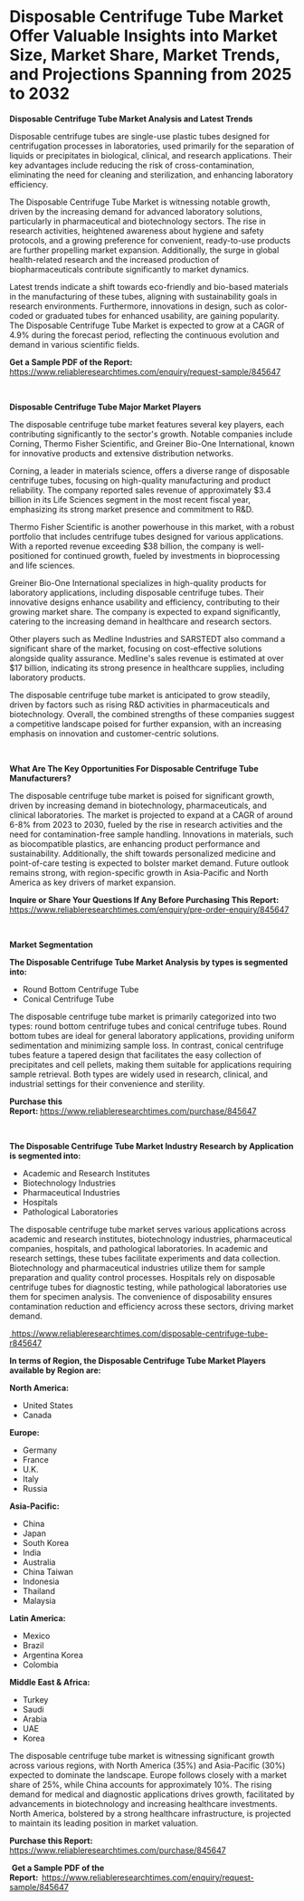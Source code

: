 <p><h1>Disposable Centrifuge Tube Market Offer Valuable Insights into Market Size, Market Share, Market Trends, and Projections Spanning from 2025 to 2032</h1></p><p><strong>Disposable Centrifuge Tube Market Analysis and Latest Trends</strong></p>
<p><p>Disposable centrifuge tubes are single-use plastic tubes designed for centrifugation processes in laboratories, used primarily for the separation of liquids or precipitates in biological, clinical, and research applications. Their key advantages include reducing the risk of cross-contamination, eliminating the need for cleaning and sterilization, and enhancing laboratory efficiency.</p><p>The Disposable Centrifuge Tube Market is witnessing notable growth, driven by the increasing demand for advanced laboratory solutions, particularly in pharmaceutical and biotechnology sectors. The rise in research activities, heightened awareness about hygiene and safety protocols, and a growing preference for convenient, ready-to-use products are further propelling market expansion. Additionally, the surge in global health-related research and the increased production of biopharmaceuticals contribute significantly to market dynamics.</p><p>Latest trends indicate a shift towards eco-friendly and bio-based materials in the manufacturing of these tubes, aligning with sustainability goals in research environments. Furthermore, innovations in design, such as color-coded or graduated tubes for enhanced usability, are gaining popularity. The Disposable Centrifuge Tube Market is expected to grow at a CAGR of 4.9% during the forecast period, reflecting the continuous evolution and demand in various scientific fields.</p></p>
<p><strong>Get a Sample PDF of the Report:&nbsp;</strong> <a href="https://www.reliableresearchtimes.com/enquiry/request-sample/845647?utm_campaign=3167&utm_medium=2&utm_source=Github&utm_content=ia&utm_term=13042025&utm_id=disposable-centrifuge-tube">https://www.reliableresearchtimes.com/enquiry/request-sample/845647</a></p>
<p>&nbsp;</p>
<p><strong>Disposable Centrifuge Tube Major Market Players</strong></p>
<p><p>The disposable centrifuge tube market features several key players, each contributing significantly to the sector's growth. Notable companies include Corning, Thermo Fisher Scientific, and Greiner Bio-One International, known for innovative products and extensive distribution networks.</p><p>Corning, a leader in materials science, offers a diverse range of disposable centrifuge tubes, focusing on high-quality manufacturing and product reliability. The company reported sales revenue of approximately $3.4 billion in its Life Sciences segment in the most recent fiscal year, emphasizing its strong market presence and commitment to R&D.</p><p>Thermo Fisher Scientific is another powerhouse in this market, with a robust portfolio that includes centrifuge tubes designed for various applications. With a reported revenue exceeding $38 billion, the company is well-positioned for continued growth, fueled by investments in bioprocessing and life sciences.</p><p>Greiner Bio-One International specializes in high-quality products for laboratory applications, including disposable centrifuge tubes. Their innovative designs enhance usability and efficiency, contributing to their growing market share. The company is expected to expand significantly, catering to the increasing demand in healthcare and research sectors.</p><p>Other players such as Medline Industries and SARSTEDT also command a significant share of the market, focusing on cost-effective solutions alongside quality assurance. Medline's sales revenue is estimated at over $17 billion, indicating its strong presence in healthcare supplies, including laboratory products.</p><p>The disposable centrifuge tube market is anticipated to grow steadily, driven by factors such as rising R&D activities in pharmaceuticals and biotechnology. Overall, the combined strengths of these companies suggest a competitive landscape poised for further expansion, with an increasing emphasis on innovation and customer-centric solutions.</p></p>
<p>&nbsp;</p>
<p><strong>What Are The Key Opportunities For Disposable Centrifuge Tube Manufacturers?</strong></p>
<p><p>The disposable centrifuge tube market is poised for significant growth, driven by increasing demand in biotechnology, pharmaceuticals, and clinical laboratories. The market is projected to expand at a CAGR of around 6-8% from 2023 to 2030, fueled by the rise in research activities and the need for contamination-free sample handling. Innovations in materials, such as biocompatible plastics, are enhancing product performance and sustainability. Additionally, the shift towards personalized medicine and point-of-care testing is expected to bolster market demand. Future outlook remains strong, with region-specific growth in Asia-Pacific and North America as key drivers of market expansion.</p></p>
<p><strong>Inquire or Share Your Questions If Any Before Purchasing This Report:</strong> <a href="https://www.reliableresearchtimes.com/enquiry/pre-order-enquiry/845647?utm_campaign=3167&utm_medium=2&utm_source=Github&utm_content=ia&utm_term=13042025&utm_id=disposable-centrifuge-tube">https://www.reliableresearchtimes.com/enquiry/pre-order-enquiry/845647</a></p>
<p>&nbsp;</p>
<p><strong>Market Segmentation</strong></p>
<p><strong>The Disposable Centrifuge Tube Market Analysis by types is segmented into:</strong></p>
<p><ul><li>Round Bottom Centrifuge Tube</li><li>Conical Centrifuge Tube</li></ul></p>
<p><p>The disposable centrifuge tube market is primarily categorized into two types: round bottom centrifuge tubes and conical centrifuge tubes. Round bottom tubes are ideal for general laboratory applications, providing uniform sedimentation and minimizing sample loss. In contrast, conical centrifuge tubes feature a tapered design that facilitates the easy collection of precipitates and cell pellets, making them suitable for applications requiring sample retrieval. Both types are widely used in research, clinical, and industrial settings for their convenience and sterility.</p></p>
<p><strong>Purchase this Report:&nbsp;</strong><a href="https://www.reliableresearchtimes.com/purchase/845647?utm_campaign=3167&utm_medium=2&utm_source=Github&utm_content=ia&utm_term=13042025&utm_id=disposable-centrifuge-tube">https://www.reliableresearchtimes.com/purchase/845647</a></p>
<p>&nbsp;</p>
<p><strong>The Disposable Centrifuge Tube Market Industry Research by Application is segmented into:</strong></p>
<p><ul><li>Academic and Research Institutes</li><li>Biotechnology Industries</li><li>Pharmaceutical Industries</li><li>Hospitals</li><li>Pathological Laboratories</li></ul></p>
<p><p>The disposable centrifuge tube market serves various applications across academic and research institutes, biotechnology industries, pharmaceutical companies, hospitals, and pathological laboratories. In academic and research settings, these tubes facilitate experiments and data collection. Biotechnology and pharmaceutical industries utilize them for sample preparation and quality control processes. Hospitals rely on disposable centrifuge tubes for diagnostic testing, while pathological laboratories use them for specimen analysis. The convenience of disposability ensures contamination reduction and efficiency across these sectors, driving market demand.</p></p>
<p><a href="https://www.reliableresearchtimes.com/disposable-centrifuge-tube-r845647?utm_campaign=3167&utm_medium=2&utm_source=Github&utm_content=ia&utm_term=13042025&utm_id=disposable-centrifuge-tube">&nbsp;https://www.reliableresearchtimes.com/disposable-centrifuge-tube-r845647</a></p>
<p><strong>In terms of Region, the Disposable Centrifuge Tube Market Players available by Region are:</strong></p>
<p>
    <p> <strong> North America: </strong>
        <ul>
            <li>United States</li>
            <li>Canada</li>
        </ul>
        </p> 
    <p> <strong> Europe: </strong>
        <ul>
            <li>Germany</li>
            <li>France</li>
            <li>U.K.</li>
            <li>Italy</li>
            <li>Russia</li>
        </ul>
        </p> 
    <p> <strong> Asia-Pacific: </strong>
        <ul>
            <li>China</li>
            <li>Japan</li>
            <li>South Korea</li>
            <li>India</li>
            <li>Australia</li>
            <li>China Taiwan</li>
            <li>Indonesia</li>
            <li>Thailand</li>
            <li>Malaysia</li>
        </ul>
        </p> 
    <p> <strong> Latin America: </strong>
        <ul>
            <li>Mexico</li>
            <li>Brazil</li>
            <li>Argentina Korea</li>
            <li>Colombia</li>
        </ul>
        </p> 
    <p> <strong> Middle East & Africa: </strong>
        <ul>
            <li>Turkey</li>
            <li>Saudi</li>
            <li>Arabia</li>
            <li>UAE</li>
            <li>Korea</li>
        </ul>
    </p>
    </p>
<p><p>The disposable centrifuge tube market is witnessing significant growth across various regions, with North America (35%) and Asia-Pacific (30%) expected to dominate the landscape. Europe follows closely with a market share of 25%, while China accounts for approximately 10%. The rising demand for medical and diagnostic applications drives growth, facilitated by advancements in biotechnology and increasing healthcare investments. North America, bolstered by a strong healthcare infrastructure, is projected to maintain its leading position in market valuation.</p></p>
<p><strong>Purchase this Report: </strong><a href="https://www.reliableresearchtimes.com/purchase/845647?utm_campaign=3167&utm_medium=2&utm_source=Github&utm_content=ia&utm_term=13042025&utm_id=disposable-centrifuge-tube">https://www.reliableresearchtimes.com/purchase/845647</a></p>
<p>&nbsp;<strong>Get a Sample PDF of the Report:&nbsp;&nbsp;</strong><a href="https://www.reliableresearchtimes.com/enquiry/request-sample/845647?utm_campaign=3167&utm_medium=2&utm_source=Github&utm_content=ia&utm_term=13042025&utm_id=disposable-centrifuge-tube">https://www.reliableresearchtimes.com/enquiry/request-sample/845647</a></p>
<p><strong></strong></p>
<p><p></p><p></p><p></p></p>